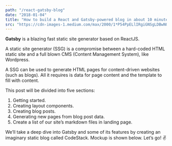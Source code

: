 ```yaml
---
path: "/react-gatsby-blog"
date: "2018-01-04"
title: "How to build a React and Gatsby-powered blog in about 10 minutes"
src: "https://cdn-images-1.medium.com/max/2000/1*P54PpELlIRgiGNSgLDBwNQ.jpeg"
---
```

<b>Gatsby</b> is a blazing fast static site generator based on ReactJS.

A static site generator (SSG) is a compromise between a hard-coded HTML static site and a full blown CMS (Content Management System), like Wordpress.

A SSG can be used to generate HTML pages for content-driven websites (such as blogs). All it requires is data for page content and the template to fill with content.

This post will be divided into five sections:
<ol>
  <li>Getting started.</li>
  <li>Creating layout components.</li>
  <li>Creating blog posts.</li>
  <li>Generating new pages from blog post data.</li>
  <li>Create a list of our site’s markdown files in landing page.</li>
</ol>
We’ll take a deep dive into Gatsby and some of its features by creating an imaginary static blog called CodeStack. Mockup is shown below. Let’s go! ✌️

